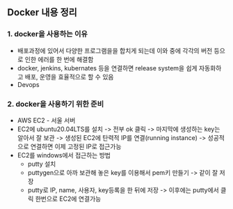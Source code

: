 ## Docker  내용 정리

### 

### 1. docker을 사용하는 이유

- 배포과정에 있어서 다양한 프로그램을을 합치게 되는데 이와 중에 각각의 버전 등으로 인한 에러를 한 번에 해결함
- docker, jenkins, kubernates 등을 연결하면 release system을 쉽게 자동화하고 배포, 운영을 효율적으로 할 수 있음
- Devops

### 2. docker을 사용하기 위한 준비

- AWS EC2 - 서울 서버
- EC2에 ubuntu20.04LTS를 설치 -> 전부 ok 클릭 -> 마지막에 생성하는 key는 알아서 잘 보관 -> 생성된 EC2에 탄력적 IP를 연결(running instance) -> 성공적으로 연결하면 이제 고정된 IP로 접근가능
- EC2를 windows에서 접근하는 방법
  - putty 설치
  - puttygen으로 아까 보관해 놓은 key를 이용해서 pem키 만들기 -> 같이 잘 저장
  - putty로 IP, name, 사용자, key등록을 한 뒤에 저장 -> 이후에는 putty에서 클릭 한번으로 EC2에 연결가능

